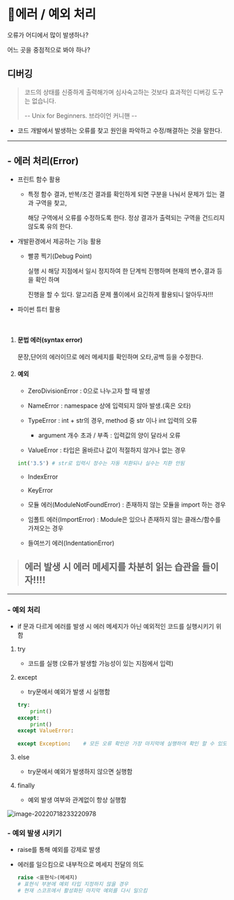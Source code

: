 # 🚩에러 / 예외 처리

오류가 어디에서 많이 발생하나?

어느 곳을 중점적으로 봐야 하나?

## 디버깅

> 코드의 상태를 신중하게 출력해가며 심사숙고하는 것보다 효과적인 디버깅 도구는 없습니다.
>
> -- Unix for Beginners.  브라이언 커니핸 --

- 코드 개발에서 발생하는 오류를 찾고 원인을 파악하고 수정/해결하는 것을 말한다.

---

## - 에러 처리(Error)

- 프린트 함수 활용

  - 특정 함수 결과, 반복/조건 결과를 확인하게 되면 구분을 나눠서 문제가 있는 결과 구역을 찾고,

    해당 구역에서 오류를 수정하도록 한다. 정상 결과가 출력되는 구역을 건드리지 않도록 유의 한다.

- 개발환경에서 제공하는 기능 활용

  - 빨콩 찍기(Debug Point)

    실행 시 해당 지점에서 일시 정지하여 한 단계씩 진행하며 현재의 변수,결과 등을 확인 하며 

    진행을 할 수 있다. 알고리즘 문제 풀이에서 요긴하게 활용되니 알아두자!!!

- 파이썬 튜터 활용

​		

1. #### 문법 에러(syntax error)

   문장,단어의 에러이므로 에러 메세지를 확인하며 오타,공백 등을 수정한다.

2. #### 예외

   - ZeroDivisionError : 0으로 나누고자 할 때 발생

   - NameError : namespace 상에 입력되지 않아 발생.(혹은 오타)

   - TypeError : int + str의 경우, method 중 str 이나 int 입력의 오류
     - argument 개수 초과 / 부족 : 입력값의 양이 달라서 오류
   
   - ValueError : 타입은 올바르나 값이 적절하지 않거나 없는 경우
   
   ```python
   int('3.5') # str로 입력시 정수는 자동 치환되나 실수는 치환 안됨
   ```
   
   - IndexError
   
   - KeyError
   
   - 모듈 에러(ModuleNotFoundError) : 존재하지 않는 모듈을 import 하는 경우
   
   - 임폴트 에러(ImportError) : Module은 있으나 존재하지 않는 클래스/함수를 가져오는 경우
   
   - 들여쓰기 에러(IndentationError)

> ## 에러 발생 시 에러 메세지를 차분히 읽는 습관을 들이자!!!!

---

### - 예외 처리

- if 문과 다르게 에러를 발생 시 에러 메세지가 아닌 예외적인 코드를 실행시키기 위함

1. try

   - 코드를 실행 (오류가 발생할 가능성이 있는 지점에서 입력)

2. except

   - try문에서 예외가 발생 시 실행함

   ```python
   try:
       print()
   except:
       print()
   except ValueError:
       
   except Exception:    # 모든 오류 확인은 가장 마지막에 실행하여 확인 할 수 있도록 한다
   ```

3. else

   - try문에서 예외가 발생하지 않으면 실행함

4. finally

   - 예외 발생 여부와 관계없이 항상 실행함

![image-20220718233220978](0718_memo.assets/image-20220718233220978.png)

### - 예외 발생 시키기

-  raise를 통해 예외를 강제로 발생

- 에러를 일으킴으로 내부적으로 메세지 전달의 의도

  ```python
  raise <표현식>(메세지)
  # 표현식 부분에 예외 타입 지정하지 않을 경우 
  # 현재 스코프에서 활성화된 마지막 예외를 다시 일으킴
  ```

  
